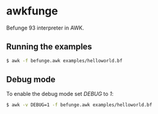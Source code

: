 awkfunge
========

Befunge 93 interpreter in AWK.

Running the examples
--------------------

```bash
$ awk -f befunge.awk examples/helloworld.bf
```

Debug mode
----------

To enable the debug mode set *DEBUG* to *1*:

```bash
$ awk -v DEBUG=1 -f befunge.awk examples/helloworld.bf
```

